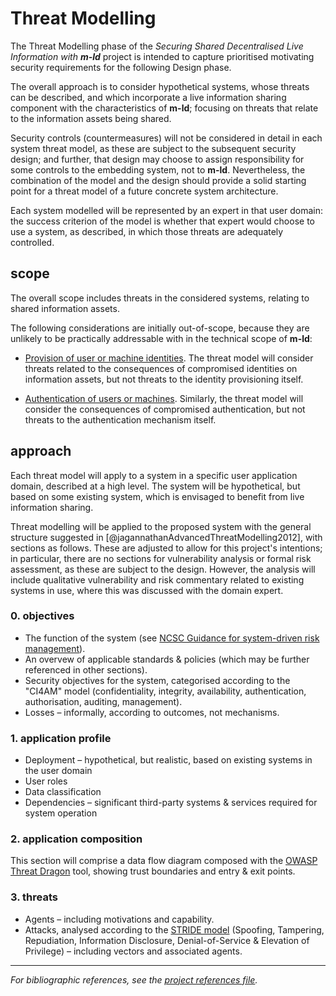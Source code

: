 # Threat Modelling

The Threat Modelling phase of the _Securing Shared Decentralised Live Information with **m-ld**_ project is intended to capture prioritised motivating security requirements for the following Design phase.

The overall approach is to consider hypothetical systems, whose threats can be described, and which incorporate a live information sharing component with the characteristics of **m-ld**; focusing on threats that relate to the information assets being shared.

Security controls (countermeasures) will not be considered in detail in each system threat model, as these are subject to the subsequent security design; and further, that design may choose to assign responsibility for some controls to the embedding system, not to **m-ld**. Nevertheless, the combination of the model and the design should provide a solid starting point for a threat model of a future concrete system architecture.

Each system modelled will be represented by an expert in that user domain: the success criterion of the model is whether that expert would choose to use a system, as described, in which those threats are adequately controlled.

## scope

The overall scope includes threats in the considered systems, relating to shared information assets.

The following considerations are initially out-of-scope, because they are unlikely to be practically addressable with in the technical scope of **m-ld**:

- <u>Provision of user or machine identities</u>. The threat model will consider threats related to the consequences of compromised identities on information assets, but not threats to the identity provisioning itself.

- <u>Authentication of users or machines</u>. Similarly, the threat model will consider the consequences of compromised authentication, but not threats to the authentication mechanism itself.


## approach

Each threat model will apply to a system in a specific user application domain, described at a high level. The system will be hypothetical, but based on some existing system, which is envisaged to benefit from live information sharing.

Threat modelling will be applied to the proposed system with the general structure suggested in [@jagannathanAdvancedThreatModelling2012], with sections as follows. These are adjusted to allow for this project's intentions; in particular, there are no sections for vulnerability analysis or formal risk assessment, as these are subject to the design. However, the analysis will include qualitative vulnerability and risk commentary related to existing systems in use, where this was discussed with the domain expert.

### 0. objectives

- The function of the system (see [NCSC Guidance for system-driven risk management](https://www.ncsc.gov.uk/collection/risk-management-collection/component-system-driven-approaches/understanding-system-driven-risk-management)).
- An overvew of applicable standards & policies (which may be further referenced in other sections).
- Security objectives for the system, categorised according to the "CI4AM" model (confidentiality, integrity, availability, authentication, authorisation, auditing, management).
- Losses – informally, according to outcomes, not mechanisms.

### 1. application profile

- Deployment – hypothetical, but realistic, based on existing systems in the user domain
- User roles
- Data classification
- Dependencies – significant third-party systems & services required for system operation

### 2. application composition

This section will comprise a data flow diagram composed with the [OWASP Threat Dragon](https://owasp.org/www-project-threat-dragon/) tool, showing trust boundaries and entry & exit points.

### 3. threats

- Agents – including motivations and capability.
- Attacks, analysed according to the [STRIDE model](https://docs.microsoft.com/en-us/previous-versions/commerce-server/ee823878(v=cs.20)) (Spoofing, Tampering, Repudiation, Information Disclosure, Denial-of-Service & Elevation of Privilege) – including vectors and associated agents.

---

_For bibliographic references, see the [project references file](../references.bib)._

